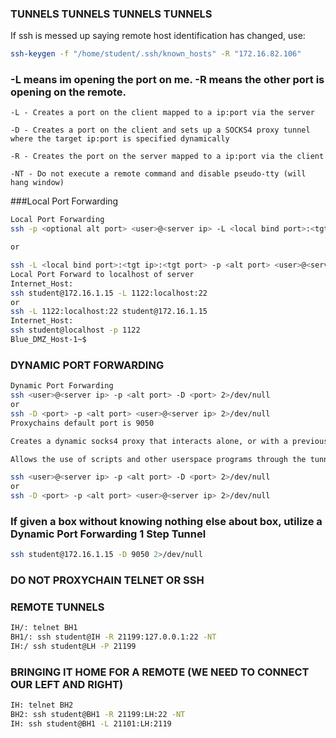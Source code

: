 ### TUNNELS TUNNELS TUNNELS TUNNELS
If ssh is messed up saying remote host identification has changed, use:
```bash
ssh-keygen -f "/home/student/.ssh/known_hosts" -R "172.16.82.106"
```
### -L means im opening the port on me. -R means the other port is opening on the remote.
```bah
-L - Creates a port on the client mapped to a ip:port via the server

-D - Creates a port on the client and sets up a SOCKS4 proxy tunnel where the target ip:port is specified dynamically

-R - Creates the port on the server mapped to a ip:port via the client

-NT - Do not execute a remote command and disable pseudo-tty (will hang window)
```
###Local Port Forwarding
```bash
Local Port Forwarding
ssh -p <optional alt port> <user>@<server ip> -L <local bind port>:<tgt ip>:<tgt port>

or

ssh -L <local bind port>:<tgt ip>:<tgt port> -p <alt port> <user>@<server ip>
Local Port Forward to localhost of server
Internet_Host:
ssh student@172.16.1.15 -L 1122:localhost:22
or
ssh -L 1122:localhost:22 student@172.16.1.15
Internet_Host:
ssh student@localhost -p 1122
Blue_DMZ_Host-1~$
```
### DYNAMIC PORT FORWARDING
```bash
Dynamic Port Forwarding
ssh <user>@<server ip> -p <alt port> -D <port> 2>/dev/null
or
ssh -D <port> -p <alt port> <user>@<server ip> 2>/dev/null
Proxychains default port is 9050

Creates a dynamic socks4 proxy that interacts alone, or with a previously established remote or local port forward.

Allows the use of scripts and other userspace programs through the tunnel.
```
```bash
ssh <user>@<server ip> -p <alt port> -D <port> 2>/dev/null
or
ssh -D <port> -p <alt port> <user>@<server ip> 2>/dev/null
```
### If given a box without knowing nothing else about box, utilize a Dynamic Port Forwarding 1 Step Tunnel
```bash
ssh student@172.16.1.15 -D 9050 2>/dev/null
```
### DO NOT PROXYCHAIN TELNET OR SSH
### REMOTE TUNNELS
```bash
IH/: telnet BH1
BH1/: ssh student@IH -R 21199:127.0.0.1:22 -NT
IH:/ ssh student@LH -P 21199
```
### BRINGING IT HOME FOR A REMOTE (WE NEED TO CONNECT OUR LEFT AND RIGHT)
```bash
IH: telnet BH2
BH2: ssh student@BH1 -R 21199:LH:22 -NT
IH: ssh student@BH1 -L 21101:LH:2119
```
